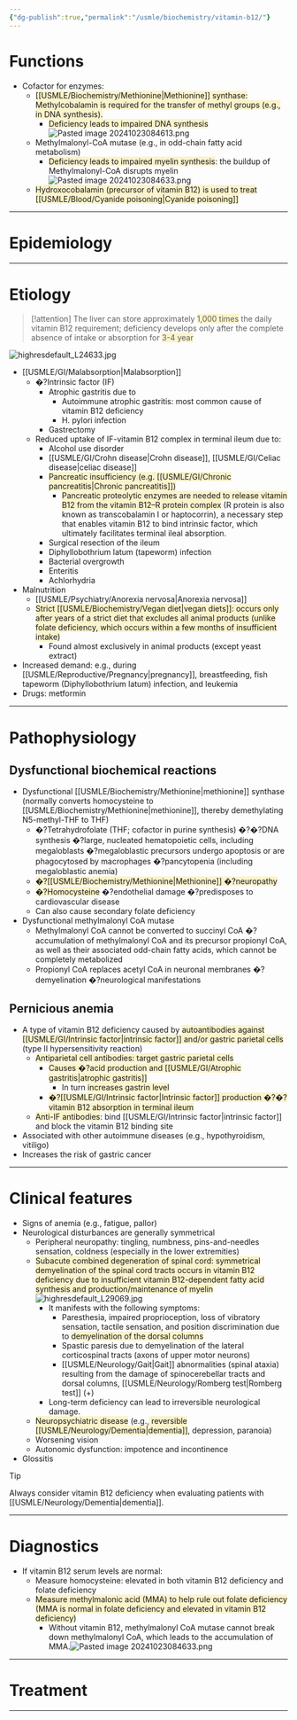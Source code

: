 ```yaml
---
{"dg-publish":true,"permalink":"/usmle/biochemistry/vitamin-b12/"}
---
```


# Functions
- Cofactor for enzymes:
	- <span style="background:rgba(240, 200, 0, 0.2)">[[USMLE/Biochemistry/Methionine\|Methionine]] synthase: Methylcobalamin is required for the transfer of methyl groups (e.g., in DNA synthesis).</span> 
		- <span style="background:rgba(240, 200, 0, 0.2)">Deficiency leads to impaired DNA synthesis</span>![Pasted image 20241023084613.png](/img/user/appendix/Pasted%20image%2020241023084613.png)
	- Methylmalonyl-CoA mutase (e.g., in odd-chain fatty acid metabolism)
		- <span style="background:rgba(240, 200, 0, 0.2)">Deficiency leads to impaired myelin synthesis</span>: the buildup of Methylmalonyl-CoA disrupts myelin![Pasted image 20241023084633.png](/img/user/appendix/Pasted%20image%2020241023084633.png)
	- <span style="background:rgba(240, 200, 0, 0.2)">Hydroxocobalamin (precursor of vitamin B12) is used to treat [[USMLE/Blood/Cyanide poisoning\|Cyanide poisoning]]</span>

---
# Epidemiology


---
# Etiology
>[!attention] 
>The liver can store approximately <span style="background:rgba(240, 200, 0, 0.2)">1,000 times</span> the daily vitamin B12 requirement; deficiency develops only after the complete absence of intake or absorption for <span style="background:rgba(240, 200, 0, 0.2)">3-4 year</span>

![highresdefault_L24633.jpg](/img/user/appendix/highresdefault_L24633.jpg)
- [[USMLE/GI/Malabsorption\|Malabsorption]]
	- �?Intrinsic factor (IF)
		- Atrophic gastritis due to
			- Autoimmune atrophic gastritis: most common cause of vitamin B12 deficiency
			- H. pylori infection
		- Gastrectomy 
	- Reduced uptake of IF-vitamin B12 complex in terminal ileum due to:
		- Alcohol use disorder
		- [[USMLE/GI/Crohn disease\|Crohn disease]], [[USMLE/GI/Celiac disease\|celiac disease]]
		- <span style="background:rgba(240, 200, 0, 0.2)">Pancreatic insufficiency (e.g. [[USMLE/GI/Chronic pancreatitis\|Chronic pancreatitis]])</span>
			- <span style="background:rgba(240, 200, 0, 0.2)">Pancreatic proteolytic enzymes are needed to release vitamin B12 from the vitamin B12–R protein complex</span> (R protein is also known as transcobalamin I or haptocorrin), a necessary step that enables vitamin B12 to bind intrinsic factor, which ultimately facilitates terminal ileal absorption.
		- Surgical resection of the ileum
		- Diphyllobothrium latum (tapeworm) infection
		- Bacterial overgrowth
		- Enteritis
		- Achlorhydria
- Malnutrition
	- [[USMLE/Psychiatry/Anorexia nervosa\|Anorexia nervosa]]
	- <span style="background:rgba(240, 200, 0, 0.2)">Strict [[USMLE/Biochemistry/Vegan diet\|vegan diets]]: occurs only after years of a strict diet that excludes all animal products (unlike folate deficiency, which occurs within a few months of insufficient intake)</span>
		- Found almost exclusively in animal products (except yeast extract)
- Increased demand: e.g., during [[USMLE/Reproductive/Pregnancy\|pregnancy]], breastfeeding, fish tapeworm (Diphyllobothrium latum) infection, and leukemia
- Drugs: metformin

---
# Pathophysiology
## Dysfunctional biochemical reactions
- Dysfunctional [[USMLE/Biochemistry/Methionine\|methionine]] synthase (normally converts homocysteine to [[USMLE/Biochemistry/Methionine\|methionine]], thereby demethylating N5-methyl-THF to THF) 
	- �?Tetrahydrofolate (THF; cofactor in purine synthesis) �?�?DNA synthesis �?large, nucleated hematopoietic cells, including megaloblasts  �?megaloblastic precursors undergo apoptosis or are phagocytosed by macrophages �?pancytopenia (including megaloblastic anemia)
	- <span style="background:rgba(240, 200, 0, 0.2)">�?[[USMLE/Biochemistry/Methionine\|Methionine]] �?neuropathy</span>
	- <span style="background:rgba(240, 200, 0, 0.2)">�?Homocysteine</span> �?endothelial damage �?predisposes to cardiovascular disease
	- Can also cause secondary folate deficiency
- Dysfunctional methylmalonyl CoA mutase
	- Methylmalonyl CoA cannot be converted to succinyl CoA �?accumulation of methylmalonyl CoA and its precursor propionyl CoA, as well as their associated odd-chain fatty acids, which cannot be completely metabolized
	- Propionyl CoA replaces acetyl CoA in neuronal membranes �?demyelination �?neurological manifestations
## Pernicious anemia
- A type of vitamin B12 deficiency caused by <span style="background:rgba(240, 200, 0, 0.2)">autoantibodies against [[USMLE/GI/Intrinsic factor\|intrinsic factor]] and/or gastric parietal cells</span> (type II hypersensitivity reaction)
	- <span style="background:rgba(240, 200, 0, 0.2)">Antiparietal cell antibodies: target gastric parietal cells</span>
		- <span style="background:rgba(240, 200, 0, 0.2)">Causes �?acid production and [[USMLE/GI/Atrophic gastritis\|atrophic gastritis]]</span>
			- In turn <span style="background:rgba(240, 200, 0, 0.2)">increases gastrin level</span>
		- <span style="background:rgba(240, 200, 0, 0.2)">�?[[USMLE/GI/Intrinsic factor\|Intrinsic factor]] production �?�?vitamin B12 absorption in terminal ileum</span>
	- <span style="background:rgba(240, 200, 0, 0.2)">Anti-IF antibodies</span>: bind [[USMLE/GI/Intrinsic factor\|intrinsic factor]] and block the vitamin B12 binding site
- Associated with other autoimmune diseases (e.g., hypothyroidism, vitiligo)
- Increases the risk of gastric cancer

---
# Clinical features
- Signs of anemia (e.g., fatigue, pallor) 
- Neurological disturbances are generally symmetrical
	- Peripheral neuropathy: tingling, numbness, pins-and-needles sensation, coldness (especially in the lower extremities)
	- <span style="background:rgba(240, 200, 0, 0.2)">Subacute combined degeneration of spinal cord: symmetrical demyelination of the spinal cord tracts occurs in vitamin B12 deficiency due to insufficient vitamin B12-dependent fatty acid synthesis and production/maintenance of myelin</span>![highresdefault_L29069.jpg](/img/user/appendix/highresdefault_L29069.jpg)
		- It manifests with the following symptoms:
			- Paresthesia, impaired proprioception, loss of vibratory sensation, tactile sensation, and position discrimination due to <span style="background:rgba(240, 200, 0, 0.2)">demyelination of the dorsal columns</span>
			- Spastic paresis due to demyelination of the lateral corticospinal tracts (axons of upper motor neurons)
			- [[USMLE/Neurology/Gait\|Gait]] abnormalities (spinal ataxia) resulting from the damage of spinocerebellar tracts and dorsal columns, [[USMLE/Neurology/Romberg test\|Romberg test]] (+)
		- Long-term deficiency can lead to irreversible neurological damage.
	- <span style="background:rgba(240, 200, 0, 0.2)">Neuropsychiatric disease</span> (e.g.,<span style="background:rgba(240, 200, 0, 0.2)"> reversible [[USMLE/Neurology/Dementia\|dementia]]</span>, depression, paranoia)
	- Worsening vision 
	- Autonomic dysfunction: impotence and incontinence
- Glossitis

>[!tip] 
>Always consider vitamin B12 deficiency when evaluating patients with [[USMLE/Neurology/Dementia\|dementia]].

---
# Diagnostics
- If vitamin B12 serum levels are normal:
	- Measure homocysteine: elevated in both vitamin B12 deficiency and folate deficiency
	- <span style="background:rgba(240, 200, 0, 0.2)">Measure methylmalonic acid (MMA) to help rule out folate deficiency (MMA is normal in folate deficiency and elevated in vitamin B12 deficiency)</span>
		- Without vitamin B12, methylmalonyl CoA mutase cannot break down methylmalonyl CoA, which leads to the accumulation of MMA.![Pasted image 20241023084633.png](/img/user/appendix/Pasted%20image%2020241023084633.png)

---
# Treatment


---

